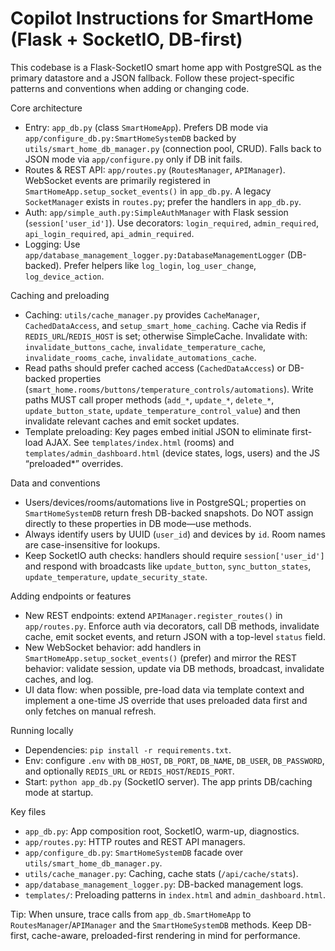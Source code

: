 # Copilot Instructions for SmartHome (Flask + SocketIO, DB-first)

This codebase is a Flask-SocketIO smart home app with PostgreSQL as the primary datastore and a JSON fallback. Follow these project-specific patterns and conventions when adding or changing code.

Core architecture
- Entry: `app_db.py` (class `SmartHomeApp`). Prefers DB mode via `app/configure_db.py:SmartHomeSystemDB` backed by `utils/smart_home_db_manager.py` (connection pool, CRUD). Falls back to JSON mode via `app/configure.py` only if DB init fails.
- Routes & REST API: `app/routes.py` (`RoutesManager`, `APIManager`). WebSocket events are primarily registered in `SmartHomeApp.setup_socket_events()` in `app_db.py`. A legacy `SocketManager` exists in `routes.py`; prefer the handlers in `app_db.py`.
- Auth: `app/simple_auth.py:SimpleAuthManager` with Flask session (`session['user_id']`). Use decorators: `login_required`, `admin_required`, `api_login_required`, `api_admin_required`.
- Logging: Use `app/database_management_logger.py:DatabaseManagementLogger` (DB-backed). Prefer helpers like `log_login`, `log_user_change`, `log_device_action`.

Caching and preloading
- Caching: `utils/cache_manager.py` provides `CacheManager`, `CachedDataAccess`, and `setup_smart_home_caching`. Cache via Redis if `REDIS_URL`/`REDIS_HOST` is set; otherwise SimpleCache. Invalidate with: `invalidate_buttons_cache`, `invalidate_temperature_cache`, `invalidate_rooms_cache`, `invalidate_automations_cache`.
- Read paths should prefer cached access (`CachedDataAccess`) or DB-backed properties (`smart_home.rooms/buttons/temperature_controls/automations`). Write paths MUST call proper methods (`add_*`, `update_*`, `delete_*`, `update_button_state`, `update_temperature_control_value`) and then invalidate relevant caches and emit socket updates.
- Template preloading: Key pages embed initial JSON to eliminate first-load AJAX. See `templates/index.html` (rooms) and `templates/admin_dashboard.html` (device states, logs, users) and the JS “preloaded*” overrides.

Data and conventions
- Users/devices/rooms/automations live in PostgreSQL; properties on `SmartHomeSystemDB` return fresh DB-backed snapshots. Do NOT assign directly to these properties in DB mode—use methods.
- Always identify users by UUID (`user_id`) and devices by `id`. Room names are case-insensitive for lookups.
- Keep SocketIO auth checks: handlers should require `session['user_id']` and respond with broadcasts like `update_button`, `sync_button_states`, `update_temperature`, `update_security_state`.

Adding endpoints or features
- New REST endpoints: extend `APIManager.register_routes()` in `app/routes.py`. Enforce auth via decorators, call DB methods, invalidate cache, emit socket events, and return JSON with a top-level `status` field.
- New WebSocket behavior: add handlers in `SmartHomeApp.setup_socket_events()` (prefer) and mirror the REST behavior: validate session, update via DB methods, broadcast, invalidate caches, and log.
- UI data flow: when possible, pre-load data via template context and implement a one-time JS override that uses preloaded data first and only fetches on manual refresh.

Running locally
- Dependencies: `pip install -r requirements.txt`.
- Env: configure `.env` with `DB_HOST`, `DB_PORT`, `DB_NAME`, `DB_USER`, `DB_PASSWORD`, and optionally `REDIS_URL` or `REDIS_HOST`/`REDIS_PORT`.
- Start: `python app_db.py` (SocketIO server). The app prints DB/caching mode at startup.

Key files
- `app_db.py`: App composition root, SocketIO, warm-up, diagnostics.
- `app/routes.py`: HTTP routes and REST API managers.
- `app/configure_db.py`: `SmartHomeSystemDB` facade over `utils/smart_home_db_manager.py`.
- `utils/cache_manager.py`: Caching, cache stats (`/api/cache/stats`).
- `app/database_management_logger.py`: DB-backed management logs.
- `templates/`: Preloading patterns in `index.html` and `admin_dashboard.html`.

Tip: When unsure, trace calls from `app_db.SmartHomeApp` to `RoutesManager`/`APIManager` and the `SmartHomeSystemDB` methods. Keep DB-first, cache-aware, preloaded-first rendering in mind for performance.
